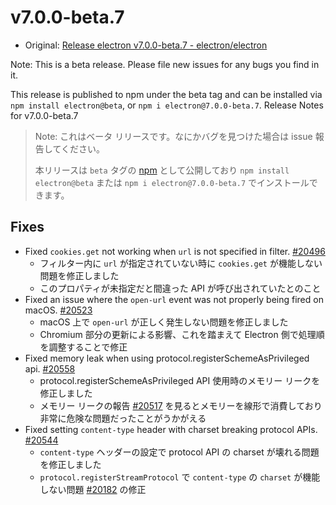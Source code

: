# v7.0.0-beta.7

- Original: [Release electron v7.0.0-beta.7 - electron/electron](https://github.com/electron/electron/releases/tag/v7.0.0-beta.7)

Note: This is a beta release. Please file new issues for any bugs you find in it.

This release is published to npm under the beta tag and can be installed via `npm install electron@beta`, or `npm i electron@7.0.0-beta.7`.
Release Notes for v7.0.0-beta.7

> Note: これはベータ リリースです。なにかバグを見つけた場合は issue 報告してください。
>
> 本リリースは `beta` タグの [npm](https://www.npmjs.com/package/electron) として公開しており `npm install electron@beta` または `npm i electron@7.0.0-beta.7` でインストールできます。

## Fixes

- Fixed `cookies.get` not working when `url` is not specified in filter. [#20496](https://github.com/electron/electron/pull/20496)
  - フィルター内に `url` が指定されていない時に `cookies.get` が機能しない問題を修正しました
  - このプロパティが未指定だと間違った API が呼び出されていたとのこと
- Fixed an issue where the `open-url` event was not properly being fired on macOS. [#20523](https://github.com/electron/electron/pull/20523)
  - macOS 上で `open-url` が正しく発生しない問題を修正しました
  - Chromium 部分の更新による影響、これを踏まえて Electron 側で処理順を調整することで修正
- Fixed memory leak when using protocol.registerSchemeAsPrivileged api. [#20558](https://github.com/electron/electron/pull/20558)
  - protocol.registerSchemeAsPrivileged API 使用時のメモリー リークを修正しました
  - メモリー リークの報告 [#20517](https://github.com/electron/electron/issues/20517) を見るとメモリーを線形で消費しており非常に危険な問題だったことがうかがえる
- Fixed setting `content-type` header with charset breaking protocol APIs. [#20544](https://github.com/electron/electron/pull/20544)
  - `content-type` ヘッダーの設定で protocol API の charset が壊れる問題を修正しました
  - `protocol.registerStreamProtocol` で `content-type` の `charset` が機能しない問題 [#20182](https://github.com/electron/electron/issues/20182) の修正
